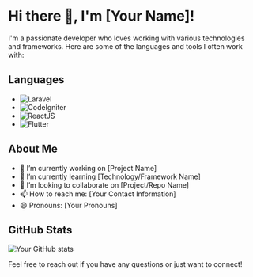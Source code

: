 <!-- Header -->
# Hi there 👋, I'm [Your Name]!

<!-- Introduction -->
I'm a passionate developer who loves working with various technologies and frameworks. Here are some of the languages and tools I often work with:

<!-- Languages -->
## Languages
- ![Laravel](https://img.shields.io/badge/-Laravel-FF2D20?logo=laravel&logoColor=white&style=flat)
- ![CodeIgniter](https://img.shields.io/badge/-CodeIgniter-EF4223?logo=codeigniter&logoColor=white&style=flat)
- ![ReactJS](https://img.shields.io/badge/-ReactJS-61DAFB?logo=react&logoColor=white&style=flat)
- ![Flutter](https://img.shields.io/badge/-Flutter-02569B?logo=flutter&logoColor=white&style=flat)

<!-- About Me / Additional Information -->
## About Me
- 🔭 I’m currently working on [Project Name]
- 🌱 I’m currently learning [Technology/Framework Name]
- 👯 I’m looking to collaborate on [Project/Repo Name]
- 📫 How to reach me: [Your Contact Information]
- 😄 Pronouns: [Your Pronouns]

<!-- GitHub Stats -->
## GitHub Stats
![Your GitHub stats](https://github-readme-stats.vercel.app/api?username=Vinsmoke-Tech&show_icons=true&theme=radical)

<!-- Footer -->
Feel free to reach out if you have any questions or just want to connect!

